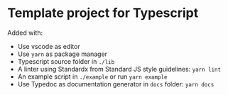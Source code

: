 # Template project for Typescript

Added with:
* Use vscode as editor
* Use `yarn` as package manager
* Typescript source folder in `./lib`
* A linter using Standardx from Standard JS style guidelines: `yarn lint`
* An example script in `./example` or run `yarn example`
* Use Typedoc as documentation generator in `docs` folder: `yarn docs`